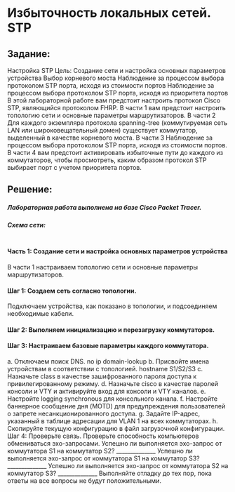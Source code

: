 # Избыточность локальных сетей. STP

##  Задание:
Настройка STP
Цель: Создание сети и настройка основных параметров устройства
Выбор корневого моста
Наблюдение за процессом выбора протоколом STP порта, исходя из стоимости портов
Наблюдение за процессом выбора протоколом STP порта, исходя из приоритета портов
В этой лабораторной работе вам предстоит настроить протокол Cisco STP, являющийся протоколом FHRP.
В части 1 вам предстоит настроить топологию сети и основные параметры маршрутизаторов.
В части 2 Для каждого экземпляра протокола spanning-tree (коммутируемая сеть LAN или широковещательный домен) существует коммутатор, выделенный в качестве корневого моста.
В части 3 Наблюдение за процессом выбора протоколом STP порта, исходя из стоимости портов.
В части 4 вам предстоит активировать избыточные пути до каждого из коммутаторов, чтобы просмотреть, каким образом протокол STP выбирает порт с учетом приоритета портов.

##  Решение:

##### Лабораторная работа выполнена на базе Cisco Packet Tracer.

##### Схема сети:

![]()

#### Часть 1:	Создание сети и настройка основных параметров устройства

В части 1 настраиваем топологию сети и основные параметры маршрутизаторов.
#### Шаг 1:	Создаем сеть согласно топологии.
Подключаем устройства, как показано в топологии, и подсоединяем необходимые кабели.
#### Шаг 2:	Выполняем инициализацию и перезагрузку коммутаторов.
#### Шаг 3:	Настраиваем базовые параметры каждого коммутатора.
a.	Отключаем поиск DNS.
no ip domain-lookup
b.	Присвойте имена устройствам в соответствии с топологией.
hostname S1/S2/S3
c.	Назначьте class в качестве зашифрованного пароля доступа к привилегированному режиму.
d.	Назначьте cisco в качестве паролей консоли и VTY и активируйте вход для консоли и VTY каналов.
e.	Настройте logging synchronous для консольного канала.
f.	Настройте баннерное сообщение дня (MOTD) для предупреждения пользователей о запрете несанкционированного доступа.
g.	Задайте IP-адрес, указанный в таблице адресации для VLAN 1 на всех коммутаторах.
h.	Скопируйте текущую конфигурацию в файл загрузочной конфигурации.
Шаг 4:	Проверьте связь.
Проверьте способность компьютеров обмениваться эхо-запросами.
Успешно ли выполняется эхо-запрос от коммутатора S1 на коммутатор S2?	______________
Успешно ли выполняется эхо-запрос от коммутатора S1 на коммутатор S3?	______________
Успешно ли выполняется эхо-запрос от коммутатора S2 на коммутатор S3?	______________
Выполняйте отладку до тех пор, пока ответы на все вопросы не будут положительными.

